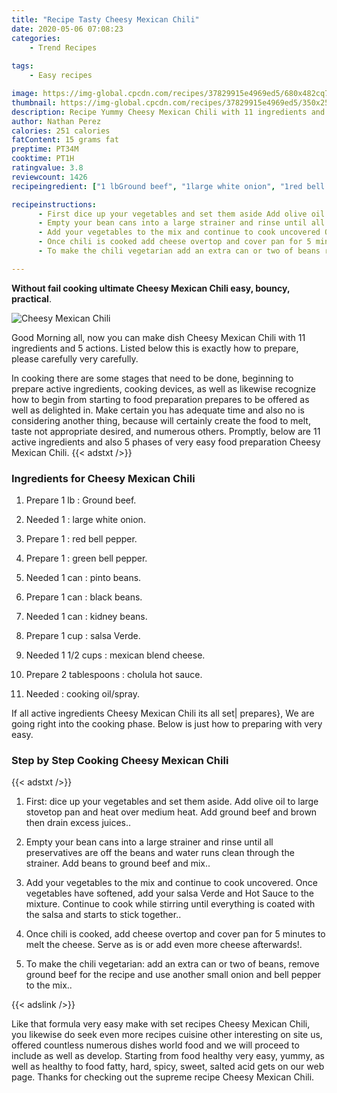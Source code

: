 ```yaml
---
title: "Recipe Tasty Cheesy Mexican Chili"
date: 2020-05-06 07:08:23
categories:
    - Trend Recipes
    
tags:
    - Easy recipes

image: https://img-global.cpcdn.com/recipes/37829915e4969ed5/680x482cq70/cheesy-mexican-chili-recipe-main-photo.jpg
thumbnail: https://img-global.cpcdn.com/recipes/37829915e4969ed5/350x250cq70/cheesy-mexican-chili-recipe-main-photo.jpg
description: Recipe Yummy Cheesy Mexican Chili with 11 ingredients and 5 stages of easy cooking.
author: Nathan Perez
calories: 251 calories
fatContent: 15 grams fat
preptime: PT34M
cooktime: PT1H
ratingvalue: 3.8
reviewcount: 1426
recipeingredient: ["1 lbGround beef", "1large white onion", "1red bell pepper", "1green bell pepper", "1 canpinto beans", "1 canblack beans", "1 cankidney beans", "1 cupsalsa Verde", "1 1/2 cupsmexican blend cheese", "2 tablespoonscholula hot sauce", "cooking oilspray"]

recipeinstructions: 
      - First dice up your vegetables and set them aside Add olive oil to large stovetop pan and heat over medium heat Add ground beef and brown then drain excess juices 
      - Empty your bean cans into a large strainer and rinse until all preservatives are off the beans and water runs clean through the strainer Add beans to ground beef and mix 
      - Add your vegetables to the mix and continue to cook uncovered Once vegetables have softened add your salsa Verde and Hot Sauce to the mixture Continue to cook while stirring until everything is coated with the salsa and starts to stick together 
      - Once chili is cooked add cheese overtop and cover pan for 5 minutes to melt the cheese Serve as is or add even more cheese afterwards 
      - To make the chili vegetarian add an extra can or two of beans remove ground beef for the recipe and use another small onion and bell pepper to the mix

---
```




**Without fail cooking ultimate Cheesy Mexican Chili easy, bouncy, practical**. 


![Cheesy Mexican Chili](https://img-global.cpcdn.com/recipes/37829915e4969ed5/680x482cq70/cheesy-mexican-chili-recipe-main-photo.jpg "Cheesy Mexican Chili")




Good Morning all, now you can make dish Cheesy Mexican Chili with 11 ingredients and 5 actions. Listed below this is exactly how to prepare, please carefully very carefully.

In cooking there are some stages that need to be done, beginning to prepare active ingredients, cooking devices, as well as likewise recognize how to begin from starting to food preparation prepares to be offered as well as delighted in. Make certain you has adequate time and also no is considering another thing, because will certainly create the food to melt, taste not appropriate desired, and numerous others. Promptly, below are 11 active ingredients and also 5 phases of very easy food preparation Cheesy Mexican Chili.
{{< adstxt />}}

### Ingredients for Cheesy Mexican Chili


1. Prepare 1 lb : Ground beef.

1. Needed 1 : large white onion.

1. Prepare 1 : red bell pepper.

1. Prepare 1 : green bell pepper.

1. Needed 1 can : pinto beans.

1. Prepare 1 can : black beans.

1. Needed 1 can : kidney beans.

1. Prepare 1 cup : salsa Verde.

1. Needed 1 1/2 cups : mexican blend cheese.

1. Prepare 2 tablespoons : cholula hot sauce.

1. Needed  : cooking oil/spray.



If all active ingredients Cheesy Mexican Chili its all set| prepares}, We are going right into the cooking phase. Below is just how to preparing with very easy.

### Step by Step Cooking Cheesy Mexican Chili

{{< adstxt />}}


1. First: dice up your vegetables and set them aside. Add olive oil to large stovetop pan and heat over medium heat. Add ground beef and brown then drain excess juices..



1. Empty your bean cans into a large strainer and rinse until all preservatives are off the beans and water runs clean through the strainer. Add beans to ground beef and mix..



1. Add your vegetables to the mix and continue to cook uncovered. Once vegetables have softened, add your salsa Verde and Hot Sauce to the mixture. Continue to cook while stirring until everything is coated with the salsa and starts to stick together..



1. Once chili is cooked, add cheese overtop and cover pan for 5 minutes to melt the cheese. Serve as is or add even more cheese afterwards!.



1. To make the chili vegetarian: add an extra can or two of beans, remove ground beef for the recipe and use another small onion and bell pepper to the mix..





{{< adslink />}}

Like that formula very easy make with set recipes Cheesy Mexican Chili, you likewise do seek even more recipes cuisine other interesting on site us, offered countless numerous dishes world food and we will proceed to include as well as develop. Starting from food healthy very easy, yummy, as well as healthy to food fatty, hard, spicy, sweet, salted acid gets on our web page. Thanks for checking out the supreme recipe Cheesy Mexican Chili.
